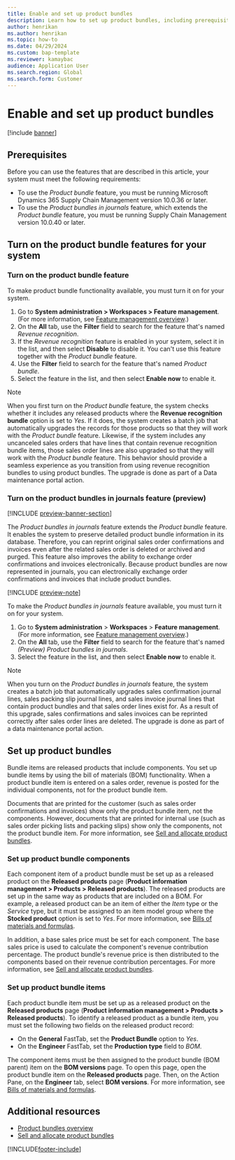 ```yaml
---
title: Enable and set up product bundles 
description: Learn how to set up product bundles, including prerequisites and an outline on toggling product bundle features for your system.
author: henrikan
ms.author: henrikan
ms.topic: how-to
ms.date: 04/29/2024
ms.custom: bap-template
ms.reviewer: kamaybac
audience: Application User
ms.search.region: Global
ms.search.form: Customer
---
```


# Enable and set up product bundles

[!include [banner](../includes/banner.md)]

## Prerequisites

Before you can use the features that are described in this article, your system must meet the following requirements:

- To use the *Product bundle* feature, you must be running Microsoft Dynamics 365 Supply Chain Management version 10.0.36 or later.
- To use the *Product bundles in journals* feature, which extends the *Product bundle* feature, you must be running Supply Chain Management version 10.0.40 or later.

## Turn on the product bundle features for your system

### Turn on the product bundle feature

To make product bundle functionality available, you must turn it on for your system.

1. Go to **System administration \> Workspaces \> Feature management**. (For more information, see [Feature management overview](../../fin-ops-core/fin-ops/get-started/feature-management/feature-management-overview.md).)
1. On the **All** tab, use the **Filter** field to search for the feature that's named *Revenue recognition*.
1. If the *Revenue recognition* feature is enabled in your system, select it in the list, and then select **Disable** to disable it. You can't use this feature together with the *Product bundle* feature.
1. Use the **Filter** field to search for the feature that's named *Product bundle*.
1. Select the feature in the list, and then select **Enable now** to enable it.

> [!NOTE]
> When you first turn on the *Product bundle* feature, the system checks whether it includes any released products where the **Revenue recognition bundle** option is set to *Yes*. If it does, the system creates a batch job that automatically upgrades the records for those products so that they will work with the *Product bundle* feature. Likewise, if the system includes any uncanceled sales orders that have lines that contain revenue recognition bundle items, those sales order lines are also upgraded so that they will work with the *Product bundle* feature. This behavior should provide a seamless experience as you transition from using revenue recognition bundles to using product bundles. The upgrade is done as part of a Data maintenance portal action.

### Turn on the product bundles in journals feature (preview)

[!INCLUDE [preview-banner-section](~/../shared-content/shared/preview-includes/preview-banner-section.md)]
<!--KFM: Preview until further notice -->

The *Product bundles in journals* feature extends the *Product bundle* feature. It enables the system to preserve detailed product bundle information in its database. Therefore, you can reprint original sales order confirmations and invoices even after the related sales order is deleted or archived and purged. This feature also improves the ability to exchange order confirmations and invoices electronically. Because product bundles are now represented in journals, you can electronically exchange order confirmations and invoices that include product bundles.

[!INCLUDE [preview-note](~/../shared-content/shared/preview-includes/preview-note-d365.md)]

To make the *Product bundles in journals* feature available, you must turn it on for your system.

1. Go to **System administration** \> **Workspaces** \> **Feature management**. (For more information, see [Feature management overview](../../fin-ops-core/fin-ops/get-started/feature-management/feature-management-overview.md).)
1. On the **All** tab, use the **Filter** field to search for the feature that's named *(Preview) Product bundles in journals*.
1. Select the feature in the list, and then select **Enable now** to enable it.

> [!NOTE]
> When you turn on the *Product bundles in journals* feature, the system creates a batch job that automatically upgrades sales confirmation journal lines, sales packing slip journal lines, and sales invoice journal lines that contain product bundles and that sales order lines exist for. As a result of this upgrade, sales confirmations and sales invoices can be reprinted correctly after sales order lines are deleted. The upgrade is done as part of a data maintenance portal action.

## Set up product bundles

Bundle items are released products that include components. You set up bundle items by using the bill of materials (BOM) functionality. When a product bundle item is entered on a sales order, revenue is posted for the individual components, not for the product bundle item.

Documents that are printed for the customer (such as sales order confirmations and invoices) show only the product bundle item, not the components. However, documents that are printed for internal use (such as sales order picking lists and packing slips) show only the components, not the product bundle item. For more information, see [Sell and allocate product bundles](product-bundles-use.md).

### Set up product bundle components

Each component item of a product bundle must be set up as a released product on the **Released products** page (**Product information management \> Products \> Released products**). The released products are set up in the same way as products that are included on a BOM. For example, a released product can be an item of either the *Item* type or the *Service* type, but it must be assigned to an item model group where the **Stocked product** option is set to *Yes*. For more information, see [Bills of materials and formulas](../production-control/bill-of-material-bom.md).

In addition, a base sales price must be set for each component. The base sales price is used to calculate the component's revenue contribution percentage. The product bundle's revenue price is then distributed to the components based on their revenue contribution percentages. For more information, see [Sell and allocate product bundles](product-bundles-use.md).

### Set up product bundle items

Each product bundle item must be set up as a released product on the **Released products** page (**Product information management \> Products \> Released products**). To identify a released product as a bundle item, you must set the following two fields on the released product record:

- On the **General** FastTab, set the **Product Bundle** option to *Yes*.
- On the **Engineer** FastTab, set the **Production type** field to *BOM*.

The component items must be then assigned to the product bundle (BOM parent) item on the **BOM versions** page. To open this page, open the product bundle item on the **Released products** page. Then, on the Action Pane, on the **Engineer** tab, select **BOM versions**. For more information, see [Bills of materials and formulas](../production-control/bill-of-material-bom.md).

## Additional resources

- [Product bundles overview](product-bundles-overview.md)
- [Sell and allocate product bundles](product-bundles-use.md)

[!INCLUDE[footer-include](../../includes/footer-banner.md)]
